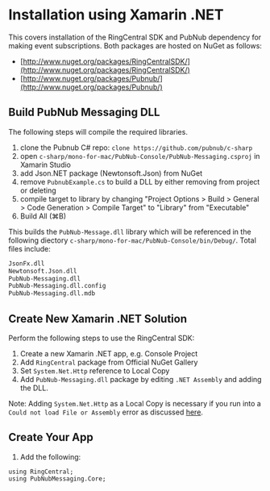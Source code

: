 # Installation using Xamarin .NET

This covers installation of the RingCentral SDK and PubNub dependency for making event subscriptions. Both packages are hosted on NuGet as follows:

* [http://www.nuget.org/packages/RingCentralSDK/](http://www.nuget.org/packages/RingCentralSDK/)
* [http://www.nuget.org/packages/Pubnub/](http://www.nuget.org/packages/Pubnub/)

## Build PubNub Messaging DLL

The following steps will compile the required libraries.

1. clone the Pubnub C# repo: `clone https://github.com/pubnub/c-sharp`
1. open `c-sharp/mono-for-mac/PubNub-Console/PubNub-Messaging.csproj` in Xamarin Studio
1. add Json.NET package (Newtonsoft.Json) from NuGet
1. remove `PubnubExample.cs` to build a DLL by either removing from project or deleting
1. compile target to library by changing "Project Options > Build > General > Code Generation > Compile Target" to "Library" from "Executable"
1. Build All (⌘B)

This builds the `PubNub-Message.dll` library which will be referenced in the following diectory `c-sharp/mono-for-mac/PubNub-Console/bin/Debug/`. Total files include:

```bash
JsonFx.dll
Newtonsoft.Json.dll
PubNub-Messaging.dll
PubNub-Messaging.dll.config
PubNub-Messaging.dll.mdb
```

## Create New Xamarin .NET Solution

Perform the following steps to use the RingCentral SDK:

1. Create a new Xamarin .NET app, e.g. Console Project
1. Add `RingCentral` package from Official NuGet Gallery
1. Set `System.Net.Http` reference to Local Copy
1. Add `PubNub-Messaging.dll` package by editing `.NET Assembly` and adding the DLL.

Note: Adding `System.Net.Http` as a Local Copy is necessary if you run into a `Could not load File or Assembly` error as discussed [here](https://forums.xamarin.com/discussion/27927/could-not-load-file-or-assembly-system-net-http).

## Create Your App

1. Add the following:

```
using RingCentral;
using PubNubMessaging.Core;
```